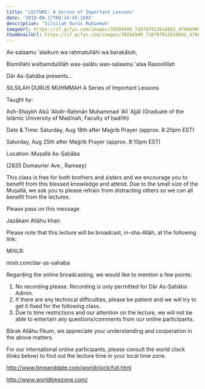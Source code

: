```yaml
---
title: 'LECTURE: A Series of Important Lessons'
date: '2018-08-17T09:34:45.169Z'
description: 'Silsilah Durūs Muhimmah'
imageUrl: https://s7.gifyu.com/images/39284509_710787912618602_4796698078369284096_o.jpg_nc_cat106_nc_sid8024bb_nc_ohcGSJkpnUXXv4AX-nC3xM_nc_htscontent.fybz1-1.jpg
thumbnailUrl: https://s7.gifyu.com/images/39284509_710787912618602_4796698078369284096_o.jpg_nc_cat106_nc_sid8024bb_nc_ohcGSJkpnUXXv4AX-nC3xM_nc_htscontent.fybz1-1.md.jpg
---
```


As-salaamu 'alaikum wa raḥmatullāhi wa barakātuh,

Bismillahi walḥamdulillāh was-ṣalātu was-salaamu 'alaa Rasoolillah

Dār As-Ṣaḥāba presents...

SILSILAH DURUS MUHMMAH
A Series of Important Lessons

Taught by:

Ash-Shaykh Abū 'Abdir-Raḥmān Muḥammad ʿAlī ʿAjjāl
(Graduate of the Islāmic University of Madīnah, Faculty of ḥadīth)

Date & Time:
Saturday, Aug 18th after Maġrib Prayer (approx. 8:20pm EST)

Saturday, Aug 25th after Maġrib Prayer (approx. 8:10pm EST)

Location:
Muṣallá As-Ṣaḥāba

(2835 Dumaurier Ave., Ramsey)

This class is free for both brothers and sisters and we encourage you to benefit from this blessed knowledge and attend. Due to the small size of the Muṣallá, we ask you to please refrain from distracting others so we can all benefit from the lectures.

Please pass on this message.

Jazākam Allāhu khair.

Please note that this lecture will be broadcast, in-sha-Allāh, at the following link:

MIXLR:

mixlr.com/dar-as-sahaba

Regarding the online broadcasting, we would like to mention a few points:

1. No recording please. Recording is only permitted for Dār As-Ṣaḥāba Admin.
2. If there are any technical difficulties, please be patient and we will try to get it fixed for the following class.
3. Due to time restrictions and our attention on the lecture, we will not be able to entertain any questions/comments from our online participants.

Bārak Allāhu fīkum, we appreciate your understanding and cooperation in the above matters.

For our international online participants, please consult the world clock (links below) to find out the lecture time in your local time zone.

http://www.timeanddate.com/worldclock/full.html

http://www.worldtimezone.com/
